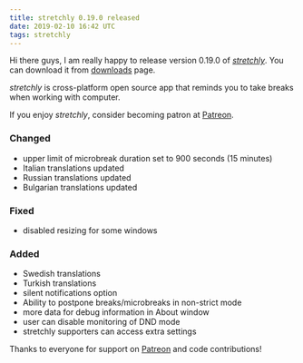 ```yaml
---
title: stretchly 0.19.0 released
date: 2019-02-10 16:42 UTC
tags: stretchly
---
```


Hi there guys, I am really happy to release version 0.19.0 of [*stretchly*](/stretchly). You can download it from [downloads](https://hovancik.net/stretchly/downloads) page.

*stretchly* is cross-platform open source app that reminds you to take breaks when working with computer.

If you enjoy *stretchly*, consider becoming patron at [Patreon](https://www.patreon.com/hovancik).

### Changed
- upper limit of microbreak duration set to 900 seconds (15 minutes)
- Italian translations updated
- Russian translations updated
- Bulgarian translations updated

### Fixed
- disabled resizing for some windows

### Added
- Swedish translations
- Turkish translations
- silent notifications option
- Ability to postpone breaks/microbreaks in non-strict mode
- more data for debug information in About window
- user can disable monitoring of DND mode
- stretchly supporters can access extra settings

Thanks to everyone for support on [Patreon](https://www.patreon.com/hovancik) and code contributions!
